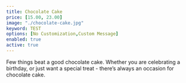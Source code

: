 ```yaml
---
title: Chocolate Cake
price: [15.00, 23.00]
image: "./chocolate-cake.jpg"
keyword: TEST
options: [No Customization,Custom Message]
enabled: true
active: true
---
```

Few things beat a good chocolate cake. Whether you are celebrating a birthday, or just want a special treat - there’s always an occasion for chocolate cake.

